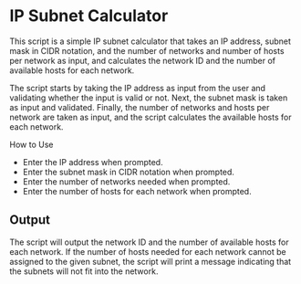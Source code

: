 # IP Subnet Calculator


This script is a simple IP subnet calculator that takes an IP address, subnet mask in CIDR notation, and the number of networks and number of hosts per network as input, and calculates the network ID and the number of available hosts for each network.

The script starts by taking the IP address as input from the user and validating whether the input is valid or not. Next, the subnet mask is taken as input and validated. Finally, the number of networks and hosts per network are taken as input, and the script calculates the available hosts for each network.


How to Use

- Enter the IP address when prompted.
- Enter the subnet mask in CIDR notation when prompted.
- Enter the number of networks needed when prompted.
- Enter the number of hosts for each network when prompted.

## Output
The script will output the network ID and the number of available hosts for each network. If the number of hosts needed for each network cannot be assigned to the given subnet, the script will print a message indicating that the subnets will not fit into the network.